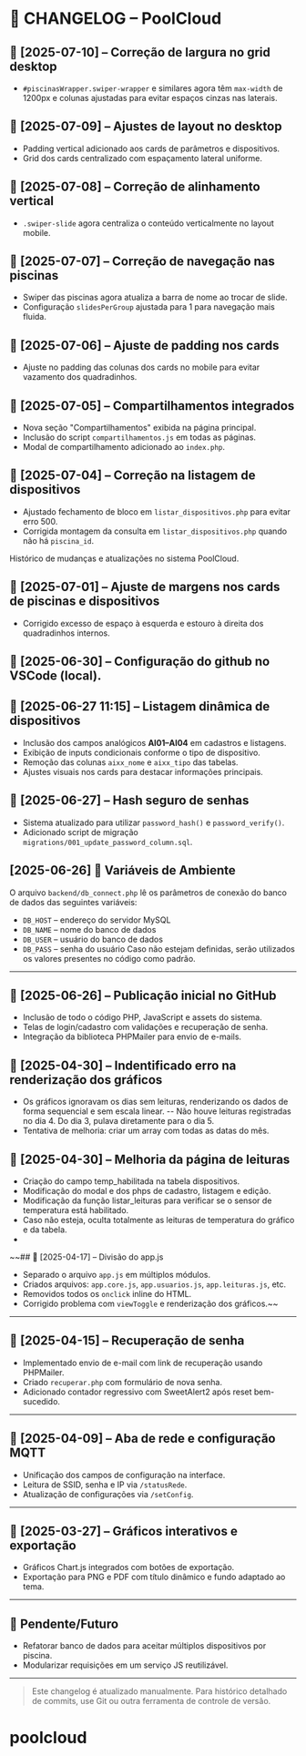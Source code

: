 # 📝 CHANGELOG – PoolCloud
## 📅 [2025-07-10] – Correção de largura no grid desktop
- `#piscinasWrapper.swiper-wrapper` e similares agora têm `max-width` de 1200px
  e colunas ajustadas para evitar espaços cinzas nas laterais.
## 📅 [2025-07-09] – Ajustes de layout no desktop
- Padding vertical adicionado aos cards de parâmetros e dispositivos.
- Grid dos cards centralizado com espaçamento lateral uniforme.
## 📅 [2025-07-08] – Correção de alinhamento vertical
- `.swiper-slide` agora centraliza o conteúdo verticalmente no layout mobile.
## 📅 [2025-07-07] – Correção de navegação nas piscinas
- Swiper das piscinas agora atualiza a barra de nome ao trocar de slide.
- Configuração `slidesPerGroup` ajustada para 1 para navegação mais fluida.
## 📅 [2025-07-06] – Ajuste de padding nos cards
- Ajuste no padding das colunas dos cards no mobile para evitar vazamento dos quadradinhos.
## 📅 [2025-07-05] – Compartilhamentos integrados
- Nova seção "Compartilhamentos" exibida na página principal.
- Inclusão do script `compartilhamentos.js` em todas as páginas.
- Modal de compartilhamento adicionado ao `index.php`.
## 📅 [2025-07-04] – Correção na listagem de dispositivos
- Ajustado fechamento de bloco em `listar_dispositivos.php` para evitar erro 500.
- Corrigida montagem da consulta em `listar_dispositivos.php` quando não há `piscina_id`.



Histórico de mudanças e atualizações no sistema PoolCloud.
## 📅 [2025-07-01] – Ajuste de margens nos cards de piscinas e dispositivos
- Corrigido excesso de espaço à esquerda e estouro à direita dos quadradinhos internos.

## 📅 [2025-06-30] – Configuração do github no VSCode (local).

## 📅 [2025-06-27 11:15] – Listagem dinâmica de dispositivos
- Inclusão dos campos analógicos **AI01–AI04** em cadastros e listagens.
- Exibição de inputs condicionais conforme o tipo de dispositivo.
- Remoção das colunas `aixx_nome` e `aixx_tipo` das tabelas.
- Ajustes visuais nos cards para destacar informações principais.

## 📅 [2025-06-27] – Hash seguro de senhas
- Sistema atualizado para utilizar `password_hash()` e `password_verify()`.
- Adicionado script de migração `migrations/001_update_password_column.sql`.

## [2025-06-26] 🔑 Variáveis de Ambiente
O arquivo `backend/db_connect.php` lê os parâmetros de conexão do banco de dados das seguintes variáveis:

- `DB_HOST` – endereço do servidor MySQL
- `DB_NAME` – nome do banco de dados
- `DB_USER` – usuário do banco de dados
- `DB_PASS` – senha do usuário
Caso não estejam definidas, serão utilizados os valores presentes no código como padrão.

---
## 📅 [2025-06-26] – Publicação inicial no GitHub
- Inclusão de todo o código PHP, JavaScript e assets do sistema.
- Telas de login/cadastro com validações e recuperação de senha.
- Integração da biblioteca PHPMailer para envio de e-mails.

## 📅 [2025-04-30] – Indentificado erro na renderização dos gráficos
- Os gráficos ignoravam os dias sem leituras, renderizando os dados de forma sequencial e sem escala linear.
    -- Não houve leituras registradas no dia 4. Do dia 3, pulava diretamente para o dia 5.
- Tentativa de melhoria: criar um array com todas as datas do mês.

## 📅 [2025-04-30] – Melhoria da página de leituras
- Criação do campo temp_habilitada na tabela dispositivos. 
- Modificação do modal e dos phps de cadastro, listagem e edição. 
- Modificação da função listar_leituras para verificar se o sensor de temperatura está habilitado.
- Caso não esteja, oculta totalmente as leituras de temperatura do gráfico e da tabela.
- 

~~## 📅 [2025-04-17] – Divisão do app.js
- Separado o arquivo `app.js` em múltiplos módulos.
- Criados arquivos: `app.core.js`, `app.usuarios.js`, `app.leituras.js`, etc.
- Removidos todos os `onclick` inline do HTML.
- Corrigido problema com `viewToggle` e renderização dos gráficos.~~

---

## 📅 [2025-04-15] – Recuperação de senha
- Implementado envio de e-mail com link de recuperação usando PHPMailer.
- Criado `recuperar.php` com formulário de nova senha.
- Adicionado contador regressivo com SweetAlert2 após reset bem-sucedido.

---

## 📅 [2025-04-09] – Aba de rede e configuração MQTT
- Unificação dos campos de configuração na interface.
- Leitura de SSID, senha e IP via `/statusRede`.
- Atualização de configurações via `/setConfig`.

---

## 📅 [2025-03-27] – Gráficos interativos e exportação
- Gráficos Chart.js integrados com botões de exportação.
- Exportação para PNG e PDF com título dinâmico e fundo adaptado ao tema.

---

## 🔧 Pendente/Futuro
- Refatorar banco de dados para aceitar múltiplos dispositivos por piscina.
- Modularizar requisições em um serviço JS reutilizável.

---

> Este changelog é atualizado manualmente. Para histórico detalhado de commits, use Git ou outra ferramenta de controle de versão.
# poolcloud
